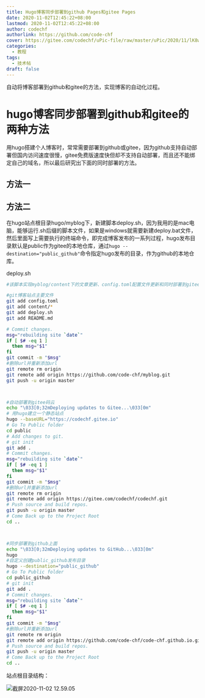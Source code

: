 ```yaml
---
title: Hugo博客同步部署到github Pages和gitee Pages
date: 2020-11-02T12:45:22+08:00
lastmod: 2020-11-02T12:45:22+08:00
author: codechf
authorlink: https://github.com/code-chf
cover: https://gitee.com/codechf/uPic-file/raw/master/uPic/2020/11/lK8wV7-0Wcd50.png
categories:
  - 教程
tags:
  - 技术帖
draft: false
---
```


自动将博客部署到github和gitee的方法，实现博客的自动化过程。

<!--more-->

# hugo博客同步部署到github和gitee的两种方法
用hugo搭建个人博客时，常常需要部署到github或gitee，因为github支持自动部署但国内访问速度很慢，gitee免费版速度快但却不支持自动部署，而且还不能绑定自己的域名，所以最后研究出下面的同时部署的方法。

## 方法一



## 方法二

在hugo站点根目录hugo/myblog下，新建脚本deploy.sh，因为我用的是mac电脑，能够运行.sh后缀的脚本文件，如果是windows就需要新建deploy.bat文件，然后里面写上需要执行的终端命令，即完成博客发布的一系列过程，hugo发布目录默认是public作为gitee的本地仓库，通过`hugo --destination="public_github"`命令指定hugo发布的目录，作为github的本地仓库。

deploy.sh

```sh
#该脚本实现myblog/content下的文章更新、config.toml配置文件更新和同时部署到gitee码云和github

#git博客站点主要文件
git add config.toml
git add content/*
git add deploy.sh
git add README.md

# Commit changes.
msg="rebuilding site `date`"
if [ $# -eq 1 ]
  then msg="$1"
fi
git commit -m "$msg"
#删除url并重新添加url
git remote rm origin
git remote add origin https://github.com/code-chf/myblog.git
git push -u origin master



#自动部署到gitee码云
echo "\033[0;32mDeploying updates to Gitee...\033[0m"
# 用hugo建立一个静态站点
hugo --baseURL="https://codechf.gitee.io"
# Go To Public folder
cd public
# Add changes to git.
# git init
git add .
# Commit changes.
msg="rebuilding site `date`"
if [ $# -eq 1 ]
  then msg="$1"
fi
git commit -m "$msg"
#删除url并重新添加url
git remote rm origin
git remote add origin https://gitee.com/codechf/codechf.git
# Push source and build repos.
git push -u origin master
# Come Back up to the Project Root
cd ..



#同步部署到github上面
echo "\033[0;32mDeploying updates to GitHub...\033[0m"
hugo
#自定义创建public_github发布目录
hugo --destination="public_github"
# Go To Public folder
cd public_github
# git init
git add .
# Commit changes.
msg="rebuilding site `date`"
if [ $# -eq 1 ]
  then msg="$1"
fi
git commit -m "$msg"
#删除url并重新添加url
git remote rm origin
git remote add origin https://github.com/code-chf/code-chf.github.io.git
# Push source and build repos.
git push -u origin master
# Come Back up to the Project Root
cd ..

```

站点根目录结构：

![截屏2020-11-02 12.59.05](https://gitee.com/codechf/uPic-file/raw/master/uPic/2020/11/sPkuiL-%E6%88%AA%E5%B1%8F2020-11-02%2012.59.05.png)